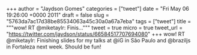 
+++
author = "Jaydson Gomes"
categories = ["tweet"]
date = "Fri May 06 19:26:00 +0000 2011"
draft = false
slug = "5763da7ac17d38be85534063a45c30a0a67a7eba"
tags = ["tweet"]
title = """wow! RT @miketaylr: Finis..."""
tweet = true
micro = true
tweet_url = "https://twitter.com/jaydson/status/66584517707694080"
+++
wow! RT @miketaylr: Finishing slides for my talks at @iG in São Paulo and @braziljs in Fortaleza next week. Should be fun!
